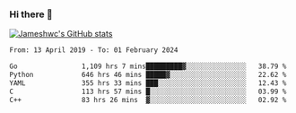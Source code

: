 ### Hi there 👋

[![Jameshwc's GitHub stats](https://github-readme-stats.vercel.app/api?username=jameshwc)](https://github.com/anuraghazra/github-readme-stats)

<!--START_SECTION:waka-->

```txt
From: 13 April 2019 - To: 01 February 2024

Go                1,109 hrs 7 mins█████████▓░░░░░░░░░░░░░░░   38.79 %
Python            646 hrs 46 mins █████▓░░░░░░░░░░░░░░░░░░░   22.62 %
YAML              355 hrs 33 mins ███░░░░░░░░░░░░░░░░░░░░░░   12.43 %
C                 113 hrs 57 mins █░░░░░░░░░░░░░░░░░░░░░░░░   03.99 %
C++               83 hrs 26 mins  ▓░░░░░░░░░░░░░░░░░░░░░░░░   02.92 %
```

<!--END_SECTION:waka-->